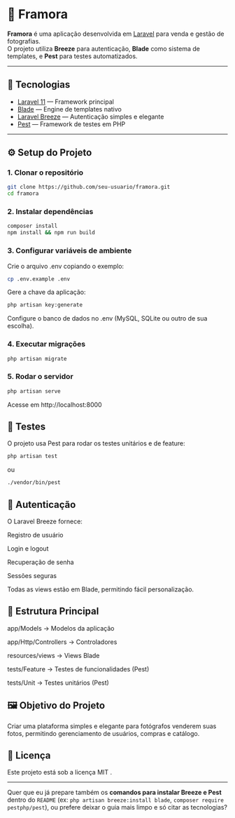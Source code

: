 # 📸 Framora

**Framora** é uma aplicação desenvolvida em [Laravel](https://laravel.com) para venda e gestão de fotografias.  
O projeto utiliza **Breeze** para autenticação, **Blade** como sistema de templates, e **Pest** para testes automatizados.

---

## 🚀 Tecnologias

- [Laravel 11](https://laravel.com) — Framework principal  
- [Blade](https://laravel.com/docs/blade) — Engine de templates nativo  
- [Laravel Breeze](https://laravel.com/docs/starter-kits#breeze) — Autenticação simples e elegante  
- [Pest](https://pestphp.com) — Framework de testes em PHP  

---

## ⚙️ Setup do Projeto

### 1. Clonar o repositório
```bash
git clone https://github.com/seu-usuario/framora.git
cd framora
```
### 2. Instalar dependências
```bash
composer install
npm install && npm run build
```
### 3. Configurar variáveis de ambiente

Crie o arquivo .env copiando o exemplo:
```bash
cp .env.example .env
```

Gere a chave da aplicação:
```bash
php artisan key:generate
```

Configure o banco de dados no .env (MySQL, SQLite ou outro de sua escolha).

### 4. Executar migrações
```bash
php artisan migrate
```

### 5. Rodar o servidor
```bash
php artisan serve
```


Acesse em http://localhost:8000

## 🧪 Testes

O projeto usa Pest para rodar os testes unitários e de feature:
```bash
php artisan test
```

ou
```bash
./vendor/bin/pest
```

## 🔑 Autenticação

O Laravel Breeze fornece:

Registro de usuário

Login e logout

Recuperação de senha

Sessões seguras

Todas as views estão em Blade, permitindo fácil personalização.

## 📂 Estrutura Principal

app/Models → Modelos da aplicação

app/Http/Controllers → Controladores

resources/views → Views Blade

tests/Feature → Testes de funcionalidades (Pest)

tests/Unit → Testes unitários (Pest)

## 🖼️ Objetivo do Projeto

Criar uma plataforma simples e elegante para fotógrafos venderem suas fotos, permitindo gerenciamento de usuários, compras e catálogo.

## 📜 Licença

Este projeto está sob a licença MIT
.


---

Quer que eu já prepare também os **comandos para instalar Breeze e Pest** dentro do `README` (ex: `php artisan breeze:install blade`, `composer require pestphp/pest`), ou prefere deixar o guia mais limpo e só citar as tecnologias?
